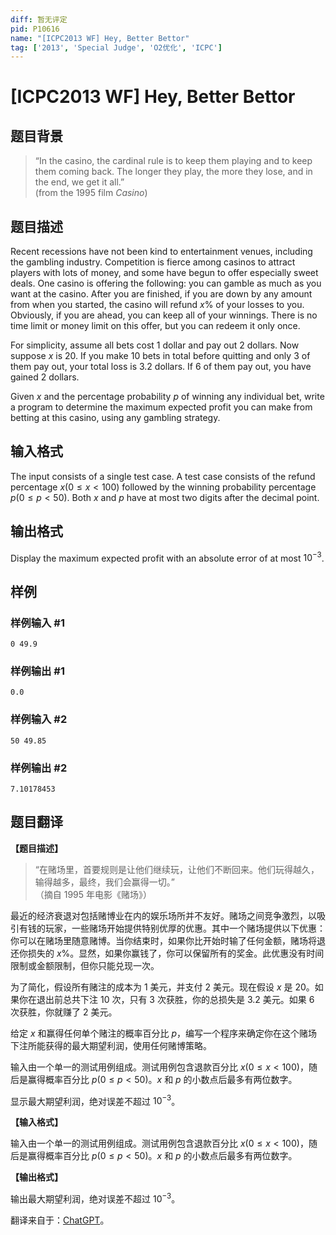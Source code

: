 ```yaml
---
diff: 暂无评定
pid: P10616
name: "[ICPC2013 WF] Hey, Better Bettor"
tag: ['2013', 'Special Judge', 'O2优化', 'ICPC']
---
```

# [ICPC2013 WF] Hey, Better Bettor
## 题目背景

> “In the casino, the cardinal rule is to keep them playing and to keep them coming back. The
longer they play, the more they lose, and in the end, we get it all.”  
> (from the 1995 film *Casino*)
## 题目描述

Recent recessions have not been kind to entertainment venues, including the gambling industry. Competition is fierce among casinos to attract players with lots of money, and some have begun to offer especially sweet deals. One casino is offering the following: you can gamble as much as you want at the casino. After you are finished, if you are down by any amount from when you started, the casino will refund $x\%$ of your losses to you. Obviously, if you are ahead, you can keep all of your winnings. There is no time limit or money limit on this offer, but you can redeem it only once.

For simplicity, assume all bets cost $1$ dollar and pay out $2$ dollars. Now suppose $x$ is $20$. If you make $10$ bets in total before quitting and only $3$ of them pay out, your total loss is $3.2$ dollars. If $6$ of them pay out, you have gained $2$ dollars.

Given $x$ and the percentage probability $p$ of winning any individual bet, write a program to determine the maximum expected profit you can make from betting at this casino, using any gambling strategy.
## 输入格式

The input consists of a single test case. A test case consists of the refund percentage $x (0 \leq x < 100)$ followed by the winning probability percentage $p (0 \leq p < 50)$. Both $x$ and $p$ have at most two digits after the decimal point.
## 输出格式

Display the maximum expected profit with an absolute error of at most $10^{-3}$.
## 样例

### 样例输入 #1
```
0 49.9
```
### 样例输出 #1
```
0.0
```
### 样例输入 #2
```
50 49.85
```
### 样例输出 #2
```
7.10178453
```
## 题目翻译

**【题目描述】**

> “在赌场里，首要规则是让他们继续玩，让他们不断回来。他们玩得越久，输得越多，最终，我们会赢得一切。”  
> （摘自 1995 年电影《赌场》）

最近的经济衰退对包括赌博业在内的娱乐场所并不友好。赌场之间竞争激烈，以吸引有钱的玩家，一些赌场开始提供特别优厚的优惠。其中一个赌场提供以下优惠：你可以在赌场里随意赌博。当你结束时，如果你比开始时输了任何金额，赌场将退还你损失的 $x\%$。显然，如果你赢钱了，你可以保留所有的奖金。此优惠没有时间限制或金额限制，但你只能兑现一次。

为了简化，假设所有赌注的成本为 $1$ 美元，并支付 $2$ 美元。现在假设 $x$ 是 $20$。如果你在退出前总共下注 $10$ 次，只有 $3$ 次获胜，你的总损失是 $3.2$ 美元。如果 $6$ 次获胜，你就赚了 $2$ 美元。

给定 $x$ 和赢得任何单个赌注的概率百分比 $p$，编写一个程序来确定你在这个赌场下注所能获得的最大期望利润，使用任何赌博策略。

输入由一个单一的测试用例组成。测试用例包含退款百分比 $x (0 \leq x < 100)$，随后是赢得概率百分比 $p (0 \leq p < 50)$。$x$ 和 $p$ 的小数点后最多有两位数字。

显示最大期望利润，绝对误差不超过 $10^{-3}$。

**【输入格式】**

输入由一个单一的测试用例组成。测试用例包含退款百分比 $x (0 \leq x < 100)$，随后是赢得概率百分比 $p (0 \leq p < 50)$。$x$ 和 $p$ 的小数点后最多有两位数字。

**【输出格式】**

输出最大期望利润，绝对误差不超过 $10^{-3}$。

翻译来自于：[ChatGPT](https://chatgpt.com/)。

